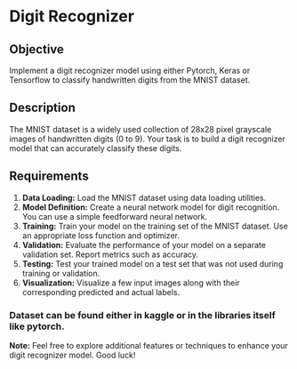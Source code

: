 # Digit Recognizer

## Objective
Implement a digit recognizer model using either Pytorch, Keras or Tensorflow to classify handwritten digits from the MNIST dataset.

## Description
The MNIST dataset is a widely used collection of 28x28 pixel grayscale images of handwritten digits (0 to 9). Your task is to build a digit recognizer model that can accurately classify these digits.

## Requirements
1. **Data Loading:** Load the MNIST dataset using data loading utilities.
2. **Model Definition:** Create a neural network model for digit recognition. You can use a simple feedforward neural network.
3. **Training:** Train your model on the training set of the MNIST dataset. Use an appropriate loss function and optimizer.
4. **Validation:** Evaluate the performance of your model on a separate validation set. Report metrics such as accuracy.
5. **Testing:** Test your trained model on a test set that was not used during training or validation.
6. **Visualization:** Visualize a few input images along with their corresponding predicted and actual labels.

### Dataset can be found either in kaggle or in the libraries itself like pytorch.

**Note:** Feel free to explore additional features or techniques to enhance your digit recognizer model. Good luck!
